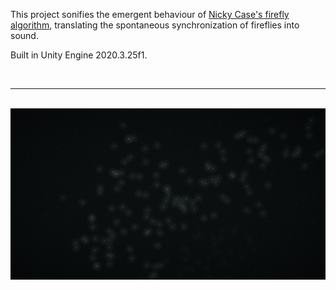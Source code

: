 This project sonifies the emergent behaviour of [Nicky Case's firefly algorithm](https://ncase.me/fireflies/), translating the spontaneous synchronization of fireflies into sound.

Built in Unity Engine 2020.3.25f1.

<br>

---

<br>

<img src="https://github.com/Eeelis/fireflies/blob/main/Images/Fireflies.png" width="1200">

<br> 
